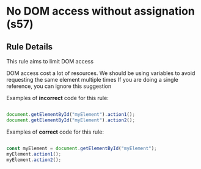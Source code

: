 # No DOM access without assignation (s57)


## Rule Details

This rule aims to limit DOM access

DOM access cost a lot of resources. 
We should be using variables to avoid requesting the same element multiple times
If you are doing a single reference, you can ignore this suggestion

Examples of **incorrect** code for this rule:

```js

document.getElementById("myElement").action1();
document.getElementById("myElement").action2();

```

Examples of **correct** code for this rule:

```js

const myElement = document.getElementById("myElement");
myElement.action1();
myElement.action2();

```

